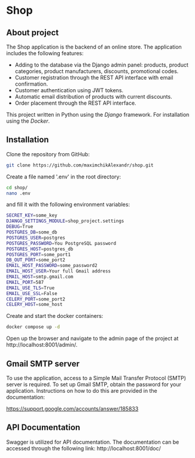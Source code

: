 # Shop
## About project

The Shop application is the backend of an online store. The application includes the following features:

- Adding to the database via the Django admin panel: products, product categories, product 
manufacturers, discounts, promotional codes.
- Customer registration through the REST API interface with email confirmation.
- Customer authentication using JWT tokens.
- Automatic email distribution of products with current discounts.
- Order placement through the REST API interface.

This project written in Python using the *Django* framework. For installation using the *Docker*.


## Installation

Clone the repository from GitHub:

```sh
git clone https://github.com/maximchikAlexandr/shop.git
```

Create a file named '.env' in the root directory:

```sh
cd shop/
nano .env
```

and fill it with the following environment variables:

```sh
SECRET_KEY=some_key
DJANGO_SETTINGS_MODULE=shop_project.settings
DEBUG=True
POSTGRES_DB=some_db
POSTGRES_USER=postgres
POSTGRES_PASSWORD=You PostgreSQL password
POSTGRES_HOST=postgres_db
POSTGRES_PORT=some_port1
DB_OUT_PORT=some_port2
EMAIL_HOST_PASSWORD=some_password2
EMAIL_HOST_USER=Your full Gmail address
EMAIL_HOST=smtp.gmail.com
EMAIL_PORT=587
EMAIL_USE_TLS=True
EMAIL_USE_SSL=False
CELERY_PORT=some_port2
CELERY_HOST=some_host
```

Create and start the docker containers:

```sh
docker compose up -d
```

Open up the browser and navigate to the admin page of the project at http://localhost:8001/admin/.

## Gmail SMTP server
To use the application, access to a Simple Mail Transfer Protocol (SMTP) server is required. 
To set up Gmail SMTP, obtain the password for your application. 
Instructions on how to do this are provided in the documentation: 

https://support.google.com/accounts/answer/185833


## API Documentation
Swagger is utilized for API documentation. The documentation can be accessed through the following link:
http://localhost:8001/doc/